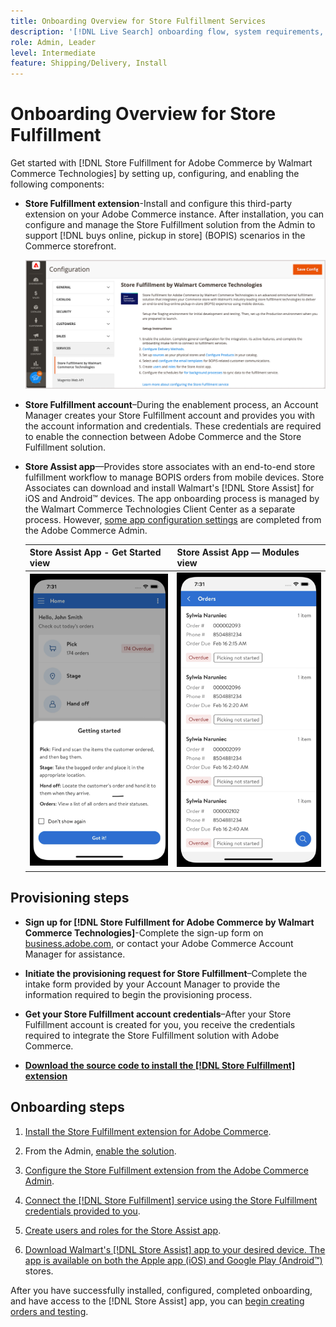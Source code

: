 ```yaml
---
title: Onboarding Overview for Store Fulfillment Services
description: '[!DNL Live Search] onboarding flow, system requirements, boundaries, and limitations.'
role: Admin, Leader
level: Intermediate
feature: Shipping/Delivery, Install
---
```

# Onboarding Overview for Store Fulfillment

Get started with [!DNL Store Fulfillment for Adobe Commerce by Walmart Commerce Technologies] by setting up, configuring, and enabling the following components:

- **Store Fulfillment extension**-Install and configure this third-party extension on your Adobe Commerce instance. After installation, you can configure and manage the Store Fulfillment solution from the Admin to support [!DNL buys online, pickup in store] (BOPIS) scenarios in the Commerce storefront.

  ![[!DNL Store Fulfillment Service] configuration in Admin view](assets/store-fulfillment-admin-home.png)

- **Store Fulfillment account**–During the enablement process, an Account Manager creates your Store Fulfillment account and provides you with the account information and credentials. These credentials are required to enable the connection between Adobe Commerce and the Store Fulfillment solution.

- **Store Assist app**—Provides store associates with an end-to-end store fulfillment workflow to manage BOPIS orders from mobile devices. Store Associates can download and install Walmart's [!DNL Store Assist] for iOS and Android&trade; devices. The app onboarding process is managed by the Walmart Commerce Technologies Client Center as a separate process. However, [some app configuration settings](user-setup.md) are completed from the Adobe Commerce Admin.

  | Store Assist App - Get Started view                                                                         | Store Assist App — Modules view                                                               |
  |-------------------------------------------------------------------------------------------------------------|-----------------------------------------------------------------------------------------------|
  | ![[!DNL Store Assist App Getting Started] view on mobile device](assets/store-assist-get-started-small.png) | ![[!DNL Store Assist App Orders view] on mobile device](assets/store-assist-orders-small.png) |

## Provisioning steps

- **Sign up for [!DNL Store Fulfillment for Adobe Commerce by Walmart Commerce Technologies]**-Complete the sign-up form on [business.adobe.com](https://business.adobe.com/resources/store-fulfillment.html), or contact your Adobe Commerce Account Manager for assistance. 

- **Initiate the provisioning request for Store Fulfillment**–Complete the intake form provided by your Account Manager to provide the information required to begin the provisioning process.

- **Get your Store Fulfillment account credentials**–After your Store Fulfillment account is created for you, you receive the credentials required to integrate the Store Fulfillment solution with Adobe Commerce.

- **[Download the source code to install the [!DNL Store Fulfillment] extension](install.md)**

## Onboarding steps

1. [Install the Store Fulfillment extension for Adobe Commerce](install.md).

1. From the Admin, [enable the solution](enable-general.md).

1. [Configure the Store Fulfillment extension from the Adobe Commerce Admin](service-config-settings-overview.md).

1. [Connect the [!DNL Store Fulfillment] service using the Store Fulfillment credentials provided to you](connect-set-up-service.md).

1. [Create users and roles for the Store Assist app](user-setup.md).

1. [Download Walmart's [!DNL Store Assist] app to your desired device. The app is available on both the Apple app (iOS) and Google Play (Android&trade;)](app-setup.md) stores.

After you have successfully installed, configured, completed onboarding, and have access to the [!DNL Store Assist] app, you can [begin creating orders and testing](test-and-deploy.md).
